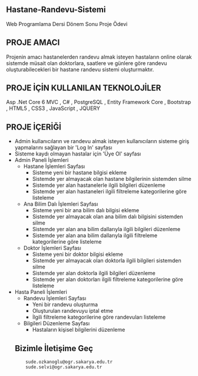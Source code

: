 ## Hastane-Randevu-Sistemi
Web Programlama Dersi Dönem Sonu Proje Ödevi

## PROJE AMACI
Projenin amacı hastanelerden randevu almak isteyen hastaların online olarak sistemde müsait olan doktorlara, saatlere ve günlere göre randevu oluşturabilecekleri bir hastane randevu sistemi oluşturmaktır. 

## PROJE İÇİN KULLANILAN TEKNOLOJİLER
Asp .Net Core 6 MVC , C# , PostgreSQL , Entity Framework Core , Bootstrap , HTML5 , CSS3 , JavaScript , JQUERY

## PROJE İÇERİĞİ 
- Admin kullanıcıların ve randevu almak isteyen kullanıcıların sisteme giriş yapmalarını sağlayan bir 'Log In' sayfası
- Sisteme kaydı olmayan hastalar için 'Üye Ol' sayfası
- Admin Paneli İşlemleri 
	- Hastane İşlemleri Sayfası
		- Sisteme yeni bir hastane bilgisi ekleme
		- Sistemde yer almayacak olan hastane bilgilerinin sistemden silme
		- Sistemde yer alan hastanelerle ilgili bilgileri düzenleme
		- Sistemde yer alan hastaneleri ilgili filtreleme kategorilerine göre listeleme
	- Ana Bilim Dalı İşlemleri Sayfası
		- Sisteme yeni bir ana bilim dalı bilgisi ekleme
		- Sistemde yer almayacak olan ana bilim dalı bilgisini sistemden silme
		- Sistemde yer alan ana bilim dallarıyla ilgili bilgileri düzenleme
		- Sistemde yer alan ana bilim dallarıyla ilgili filtreleme kategorilerine göre listeleme
	- Doktor İşlemleri Sayfası
		- Sisteme yeni bir doktor bilgisi ekleme
		- Sistemde yer almayacak olan doktorla ilgili bilgileri sistemden silme
		- Sistemde yer alan doktorla ilgili bilgileri düzenleme
		- Sistemde yer alan doktorları ilgili filtreleme kategorilerine göre listeleme
- Hasta Paneli İşlemleri
	- Randevu İşlemleri Sayfası
		- Yeni bir randevu oluşturma
		- Oluşturulan randevuyu iptal etme
		- İlgili filtreleme kategorilerine göre randevuları listeleme
	- Bilgileri Düzenleme Sayfası
		- Hastaların kişisel bilgilerini düzenleme
  ## Bizimle İletişime Geç
          sude.ozkanoglu@ogr.sakarya.edu.tr 
          sude.selvi@ogr.sakarya.edu.tr
